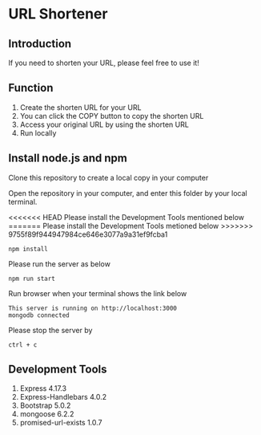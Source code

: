 <h1>URL Shortener</h1>
<h2>Introduction</h2>  
<p>
  If you need to shorten your URL, please feel free to use it!
</p>

<h2>
  Function
</h2>
<ol>
  <li>Create the shorten URL for your URL</li>
  <li>You can click the COPY button to copy the shorten URL</li>
  <li>Access your original URL by using the shorten URL</li>
  <li>Run locally</li>
</ol>
<h2>
  Install node.js and npm

</h2>
<p>
  Clone this repository to create a local copy in your computer

</p>
<p>

  Open the repository in your computer, and enter this folder by your local terminal. 
</p>
<p>
<<<<<<< HEAD
  Please install the Development Tools mentioned below
=======
  Please install the Development Tools metioned below
>>>>>>> 9755f89f944947984ce646e3077a9a31ef9fcba1
</p>

  ````
  npm install
  ````
  
<p>
  Please run the server as below
</p>
  
  ````
  npm run start
  ````
<p>
  Run browser when your terminal shows the link below
</p>

  ````
  This server is running on http://localhost:3000
  mongodb connected
  ````
  
<p>
  Please stop the server by
</p>

  ````
  ctrl + c
  ````


<h2>
  Development Tools

</h2>
<ol>
  <li>Express 4.17.3</li>
  <li>Express-Handlebars 4.0.2</li>
  <li>Bootstrap 5.0.2</li>
  <li>mongoose 6.2.2</li>
  <li>promised-url-exists 1.0.7</li>
</ol>



